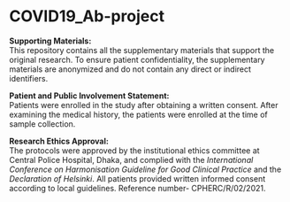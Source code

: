 # COVID19_Ab-project 
**Supporting Materials:** <br/> 
This repository contains all the supplementary materials that support the original research. To ensure patient confidentiality, the supplementary materials are anonymized and do not contain any direct or indirect identifiers. 

**Patient and Public Involvement Statement:** <br/>
Patients were enrolled in the study after obtaining a written consent. After examining the medical history, the patients were enrolled at the time of sample collection.  

**Research Ethics Approval:** <br/> 
The protocols were approved by the institutional ethics committee at Central Police Hospital, Dhaka, and complied with the *International Conference on Harmonisation Guideline for Good Clinical Practice* and the *Declaration of Helsinki*. All patients provided written informed consent according to local guidelines. Reference number- CPHERC/R/02/2021. 

